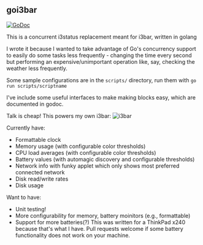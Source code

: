 ## goi3bar

[![GoDoc](https://godoc.org/github.com/denbeigh2000/goi3bar?status.svg)](http://godoc.org/github.com/denbeigh2000/goi3bar)

This is a concurrent i3status replacement meant for i3bar, written in golang

I wrote it because I wanted to take advantage of Go's concurrency support to
easily do some tasks less frequently - changing the time every second but
performing an expensive/unimportant operation like, say, checking the weather
less frequently.

Some sample configurations are in the `scripts/` directory, run them with `go run
scripts/scriptname`

I've include some useful interfaces to make making blocks easy, which
are documented in godoc.

Talk is cheap! This powers my own i3bar:
![i3bar](https://i.imgur.com/B2YBgCZ.png)

Currently have:
 - Formattable clock
 - Memory usage (with configurable color thresholds)
 - CPU load averages (with configurable color thresholds)
 - Battery values (with automagic discovery and configurable thresholds)
 - Network info with funky applet which only shows most preferred connected network
 - Disk read/write rates
 - Disk usage

Want to have:
 - Unit testing!
 - More configurability for memory, battery moinitors (e.g., formattable)
 - Support for more batteries(?) This was written for a ThinkPad x240 because that's what I have. Pull requests welcome if some battery functionality does not work on your machine. 
